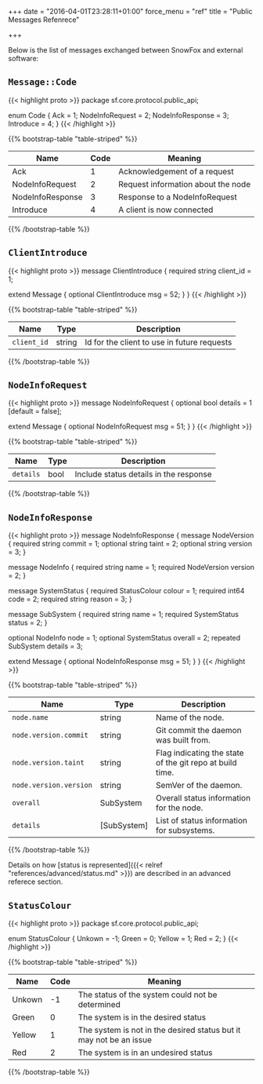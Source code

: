 +++
date = "2016-04-01T23:28:11+01:00"
force_menu = "ref"
title = "Public Messages Refenrece"

+++

Below is the list of messages exchanged between SnowFox and external software:


`Message::Code`
---------------
{{< highlight proto >}}
package sf.core.protocol.public_api;

enum Code {
  Ack = 1;
  NodeInfoRequest  = 2;
  NodeInfoResponse = 3;
  Introduce = 4;
}
{{< /highlight >}}

{{% bootstrap-table "table-striped" %}}

| Name | Code | Meaning |
| ---- | ---- | --------|
| Ack  | 1    | Acknowledgement of a request |
| NodeInfoRequest | 2 | Request information about the node |
| NodeInfoResponse | 3 | Response to a NodeInfoRequest |
| Introduce | 4 | A client is now connected |

{{% /bootstrap-table %}}


`ClientIntroduce`
-----------------
{{< highlight proto >}}
message ClientIntroduce {
  required string client_id = 1;

  extend Message {
    optional ClientIntroduce msg = 52;
  }
}
{{< /highlight >}}

{{% bootstrap-table "table-striped" %}}

| Name        | Type   | Description |
| ----------- | ------ | ----------- |
| `client_id` | string | Id for the client to use in future requests |

{{% /bootstrap-table %}}


`NodeInfoRequest`
-----------------
{{< highlight proto >}}
message NodeInfoRequest {
  optional bool details = 1 [default = false];

  extend Message {
    optional NodeInfoRequest msg = 51;
  }
}
{{< /highlight >}}

{{% bootstrap-table "table-striped" %}}

| Name      | Type | Description |
| --------- | ---- | ----------- |
| `details` | bool | Include status details in the response |

{{% /bootstrap-table %}}


`NodeInfoResponse`
------------------
{{< highlight proto >}}
message NodeInfoResponse {
  message NodeVersion {
    required string commit  = 1;
    optional string taint   = 2;
    optional string version = 3;
  }

  message NodeInfo {
    required string name = 1;
    required NodeVersion version = 2;
  }

  message SystemStatus {
    required StatusColour colour = 1;
    required int64  code   = 2;
    required string reason = 3;
  }

  message SubSystem {
    required string name = 1;
    required SystemStatus status = 2;
  }

  optional NodeInfo node = 1;
  optional SystemStatus overall = 2;
  repeated SubSystem details = 3;

  extend Message {
    optional NodeInfoResponse msg = 51;
  }
}
{{< /highlight >}}

{{% bootstrap-table "table-striped" %}}

| Name     | Type  | Description |
| -------- | ----- | ----------- |
| `node.name` | string | Name of the node. |
| `node.version.commit`  | string | Git commit the daemon was built from. |
| `node.version.taint`   | string | Flag indicating the state of the git repo at build time. |
| `node.version.version` | string | SemVer of the daemon. |
| `overall` | SubSystem | Overall status information for the node. |
| `details` | [SubSystem] | List of status information for subsystems. |

{{% /bootstrap-table %}}

Details on how
[status is represented]({{< relref "references/advanced/status.md" >}})
are described in an advanced referece section.


`StatusColour`
--------------
{{< highlight proto >}}
package sf.core.protocol.public_api;

enum StatusColour {
  Unkown = -1;
  Green  = 0;
  Yellow = 1;
  Red    = 2;
}
{{< /highlight >}}

{{% bootstrap-table "table-striped" %}}

| Name   | Code | Meaning                                          |
| ------ | ---- | ------------------------------------------------ |
| Unkown | -1   | The status of the system could not be determined |
| Green  | 0    | The system is in the desired status              |
| Yellow | 1    | The system is not in the desired status but it may not be an issue |
| Red    | 2    | The system is in an undesired status             |

{{% /bootstrap-table %}}
